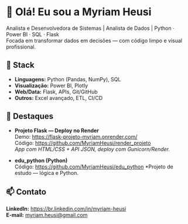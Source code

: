 # 👋 Olá! Eu sou a Myriam Heusi

Analista e Desenvolvedora de Sistemas | Analista de Dados | Python · Power BI · SQL · Flask  
Focada em transformar dados em decisões — com código limpo e visual profissional.

## 🔧 Stack
- **Linguagens:** Python (Pandas, NumPy), SQL  
- **Visualização:** Power BI, Plotly  
- **Web/Data:** Flask, APIs, Git/GitHub  
- **Outros:** Excel avançado, ETL, CI/CD

## 🚀 Destaques
- **Projeto Flask — Deploy no Render**  
  Demo: https://flask-projeto-myriam.onrender.com/  
  Código: https://github.com/MyriamHeusi/render_projeto  
  *App com HTML/CSS + API JSON, deploy com Gunicorn/Render.*

- **edu_python (Python)**  
  Código: https://github.com/MyriamHeusi/edu_python
  *Projeto de estudo — lógica e Python. 

## 📫 Contato
**LinkedIn:** https://br.linkedin.com/in/myriam-heusi  
**E-mail:** myriam.heusi@gmail.com
